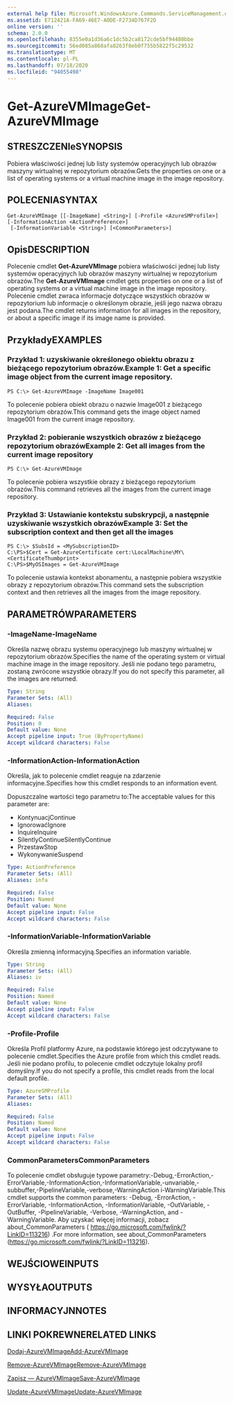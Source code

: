 ```yaml
---
external help file: Microsoft.WindowsAzure.Commands.ServiceManagement.dll-Help.xml
ms.assetid: E712421A-FA69-46E7-A0DE-F2734D767F2D
online version: ''
schema: 2.0.0
ms.openlocfilehash: 8355e0a1d36a6c1dc5b2ca8172cde5bf94480bbe
ms.sourcegitcommit: 56ed085a868afa8263f8eb0f755b5822f5c29532
ms.translationtype: MT
ms.contentlocale: pl-PL
ms.lasthandoff: 07/18/2020
ms.locfileid: "94055498"
---
```

# <span data-ttu-id="f7992-101">Get-AzureVMImage</span><span class="sxs-lookup"><span data-stu-id="f7992-101">Get-AzureVMImage</span></span>

## <span data-ttu-id="f7992-102">STRESZCZENIe</span><span class="sxs-lookup"><span data-stu-id="f7992-102">SYNOPSIS</span></span>
<span data-ttu-id="f7992-103">Pobiera właściwości jednej lub listy systemów operacyjnych lub obrazów maszyny wirtualnej w repozytorium obrazów.</span><span class="sxs-lookup"><span data-stu-id="f7992-103">Gets the properties on one or a list of operating systems or a virtual machine image in the image repository.</span></span>

## <span data-ttu-id="f7992-104">POLECENIA</span><span class="sxs-lookup"><span data-stu-id="f7992-104">SYNTAX</span></span>

```
Get-AzureVMImage [[-ImageName] <String>] [-Profile <AzureSMProfile>] [-InformationAction <ActionPreference>]
 [-InformationVariable <String>] [<CommonParameters>]
```

## <span data-ttu-id="f7992-105">Opis</span><span class="sxs-lookup"><span data-stu-id="f7992-105">DESCRIPTION</span></span>
<span data-ttu-id="f7992-106">Polecenie cmdlet **Get-AzureVMImage** pobiera właściwości jednej lub listy systemów operacyjnych lub obrazów maszyny wirtualnej w repozytorium obrazów.</span><span class="sxs-lookup"><span data-stu-id="f7992-106">The **Get-AzureVMImage** cmdlet gets properties on one or a list of operating systems or a virtual machine image in the image repository.</span></span>
<span data-ttu-id="f7992-107">Polecenie cmdlet zwraca informacje dotyczące wszystkich obrazów w repozytorium lub informacje o określonym obrazie, jeśli jego nazwa obrazu jest podana.</span><span class="sxs-lookup"><span data-stu-id="f7992-107">The cmdlet returns information for all images in the repository, or about a specific image if its image name is provided.</span></span>

## <span data-ttu-id="f7992-108">Przykłady</span><span class="sxs-lookup"><span data-stu-id="f7992-108">EXAMPLES</span></span>

### <span data-ttu-id="f7992-109">Przykład 1: uzyskiwanie określonego obiektu obrazu z bieżącego repozytorium obrazów.</span><span class="sxs-lookup"><span data-stu-id="f7992-109">Example 1: Get a specific image object from the current image repository.</span></span>
```
PS C:\> Get-AzureVMImage -ImageName Image001
```

<span data-ttu-id="f7992-110">To polecenie pobiera obiekt obrazu o nazwie Image001 z bieżącego repozytorium obrazów.</span><span class="sxs-lookup"><span data-stu-id="f7992-110">This command gets the image object named Image001 from the current image repository.</span></span>

### <span data-ttu-id="f7992-111">Przykład 2: pobieranie wszystkich obrazów z bieżącego repozytorium obrazów</span><span class="sxs-lookup"><span data-stu-id="f7992-111">Example 2: Get all images from the current image repository</span></span>
```
PS C:\> Get-AzureVMImage
```

<span data-ttu-id="f7992-112">To polecenie pobiera wszystkie obrazy z bieżącego repozytorium obrazów.</span><span class="sxs-lookup"><span data-stu-id="f7992-112">This command retrieves all the images from the current image repository.</span></span>

### <span data-ttu-id="f7992-113">Przykład 3: Ustawianie kontekstu subskrypcji, a następnie uzyskiwanie wszystkich obrazów</span><span class="sxs-lookup"><span data-stu-id="f7992-113">Example 3: Set the subscription context and then get all the images</span></span>
```
PS C:\> $SubsId = <MySubscriptionID>
C:\PS>$Cert = Get-AzureCertificate cert:\LocalMachine\MY\<CertificateThumbprint>
C:\PS>$MyOSImages = Get-AzureVMImage
```

<span data-ttu-id="f7992-114">To polecenie ustawia kontekst abonamentu, a następnie pobiera wszystkie obrazy z repozytorium obrazów.</span><span class="sxs-lookup"><span data-stu-id="f7992-114">This command sets the subscription context and then retrieves all the images from the image repository.</span></span>

## <span data-ttu-id="f7992-115">PARAMETRÓW</span><span class="sxs-lookup"><span data-stu-id="f7992-115">PARAMETERS</span></span>

### <span data-ttu-id="f7992-116">-ImageName</span><span class="sxs-lookup"><span data-stu-id="f7992-116">-ImageName</span></span>
<span data-ttu-id="f7992-117">Określa nazwę obrazu systemu operacyjnego lub maszyny wirtualnej w repozytorium obrazów.</span><span class="sxs-lookup"><span data-stu-id="f7992-117">Specifies the name of the operating system or virtual machine image in the image repository.</span></span>
<span data-ttu-id="f7992-118">Jeśli nie podano tego parametru, zostaną zwrócone wszystkie obrazy.</span><span class="sxs-lookup"><span data-stu-id="f7992-118">If you do not specify this parameter, all the images are returned.</span></span>

```yaml
Type: String
Parameter Sets: (All)
Aliases: 

Required: False
Position: 0
Default value: None
Accept pipeline input: True (ByPropertyName)
Accept wildcard characters: False
```

### <span data-ttu-id="f7992-119">-InformationAction</span><span class="sxs-lookup"><span data-stu-id="f7992-119">-InformationAction</span></span>
<span data-ttu-id="f7992-120">Określa, jak to polecenie cmdlet reaguje na zdarzenie informacyjne.</span><span class="sxs-lookup"><span data-stu-id="f7992-120">Specifies how this cmdlet responds to an information event.</span></span>

<span data-ttu-id="f7992-121">Dopuszczalne wartości tego parametru to:</span><span class="sxs-lookup"><span data-stu-id="f7992-121">The acceptable values for this parameter are:</span></span>

- <span data-ttu-id="f7992-122">Kontynuacj</span><span class="sxs-lookup"><span data-stu-id="f7992-122">Continue</span></span>
- <span data-ttu-id="f7992-123">Ignorować</span><span class="sxs-lookup"><span data-stu-id="f7992-123">Ignore</span></span>
- <span data-ttu-id="f7992-124">Inquire</span><span class="sxs-lookup"><span data-stu-id="f7992-124">Inquire</span></span>
- <span data-ttu-id="f7992-125">SilentlyContinue</span><span class="sxs-lookup"><span data-stu-id="f7992-125">SilentlyContinue</span></span>
- <span data-ttu-id="f7992-126">Przestaw</span><span class="sxs-lookup"><span data-stu-id="f7992-126">Stop</span></span>
- <span data-ttu-id="f7992-127">Wykonywanie</span><span class="sxs-lookup"><span data-stu-id="f7992-127">Suspend</span></span>

```yaml
Type: ActionPreference
Parameter Sets: (All)
Aliases: infa

Required: False
Position: Named
Default value: None
Accept pipeline input: False
Accept wildcard characters: False
```

### <span data-ttu-id="f7992-128">-InformationVariable</span><span class="sxs-lookup"><span data-stu-id="f7992-128">-InformationVariable</span></span>
<span data-ttu-id="f7992-129">Określa zmienną informacyjną.</span><span class="sxs-lookup"><span data-stu-id="f7992-129">Specifies an information variable.</span></span>

```yaml
Type: String
Parameter Sets: (All)
Aliases: iv

Required: False
Position: Named
Default value: None
Accept pipeline input: False
Accept wildcard characters: False
```

### <span data-ttu-id="f7992-130">-Profile</span><span class="sxs-lookup"><span data-stu-id="f7992-130">-Profile</span></span>
<span data-ttu-id="f7992-131">Określa Profil platformy Azure, na podstawie którego jest odczytywane to polecenie cmdlet.</span><span class="sxs-lookup"><span data-stu-id="f7992-131">Specifies the Azure profile from which this cmdlet reads.</span></span>
<span data-ttu-id="f7992-132">Jeśli nie podano profilu, to polecenie cmdlet odczytuje lokalny profil domyślny.</span><span class="sxs-lookup"><span data-stu-id="f7992-132">If you do not specify a profile, this cmdlet reads from the local default profile.</span></span>

```yaml
Type: AzureSMProfile
Parameter Sets: (All)
Aliases: 

Required: False
Position: Named
Default value: None
Accept pipeline input: False
Accept wildcard characters: False
```

### <span data-ttu-id="f7992-133">CommonParameters</span><span class="sxs-lookup"><span data-stu-id="f7992-133">CommonParameters</span></span>
<span data-ttu-id="f7992-134">To polecenie cmdlet obsługuje typowe parametry:-Debug,-ErrorAction,-ErrorVariable,-InformationAction,-InformationVariable,-unvariable,-subbuffer,-PipelineVariable,-verbose,-WarningAction i-WarningVariable.</span><span class="sxs-lookup"><span data-stu-id="f7992-134">This cmdlet supports the common parameters: -Debug, -ErrorAction, -ErrorVariable, -InformationAction, -InformationVariable, -OutVariable, -OutBuffer, -PipelineVariable, -Verbose, -WarningAction, and -WarningVariable.</span></span> <span data-ttu-id="f7992-135">Aby uzyskać więcej informacji, zobacz about_CommonParameters ( https://go.microsoft.com/fwlink/?LinkID=113216) .</span><span class="sxs-lookup"><span data-stu-id="f7992-135">For more information, see about_CommonParameters (https://go.microsoft.com/fwlink/?LinkID=113216).</span></span>

## <span data-ttu-id="f7992-136">WEJŚCIOWE</span><span class="sxs-lookup"><span data-stu-id="f7992-136">INPUTS</span></span>

## <span data-ttu-id="f7992-137">WYSYŁA</span><span class="sxs-lookup"><span data-stu-id="f7992-137">OUTPUTS</span></span>

## <span data-ttu-id="f7992-138">INFORMACYJN</span><span class="sxs-lookup"><span data-stu-id="f7992-138">NOTES</span></span>

## <span data-ttu-id="f7992-139">LINKI POKREWNE</span><span class="sxs-lookup"><span data-stu-id="f7992-139">RELATED LINKS</span></span>

[<span data-ttu-id="f7992-140">Dodaj-AzureVMImage</span><span class="sxs-lookup"><span data-stu-id="f7992-140">Add-AzureVMImage</span></span>](./Add-AzureVMImage.md)

[<span data-ttu-id="f7992-141">Remove-AzureVMImage</span><span class="sxs-lookup"><span data-stu-id="f7992-141">Remove-AzureVMImage</span></span>](./Remove-AzureVMImage.md)

[<span data-ttu-id="f7992-142">Zapisz — AzureVMImage</span><span class="sxs-lookup"><span data-stu-id="f7992-142">Save-AzureVMImage</span></span>](./Save-AzureVMImage.md)

[<span data-ttu-id="f7992-143">Update-AzureVMImage</span><span class="sxs-lookup"><span data-stu-id="f7992-143">Update-AzureVMImage</span></span>](./Update-AzureVMImage.md)


